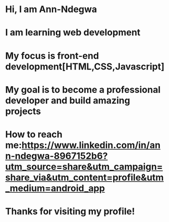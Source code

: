 # Hi, I am Ann-Ndegwa 
# I am learning web development
# My focus is front-end development[HTML,CSS,Javascript]
# My goal is to become a professional developer and build amazing projects
# How to reach me:https://www.linkedin.com/in/ann-ndegwa-8967152b6?utm_source=share&utm_campaign=share_via&utm_content=profile&utm_medium=android_app
# Thanks for visiting my profile!

